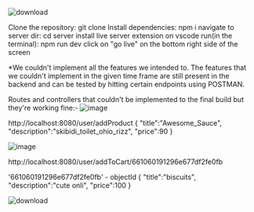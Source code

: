 ![download](https://github.com/Ormon-huehuehue/GreenPlate-hackathon-15-hours-/assets/120156766/cc4afed9-b109-4cc8-9f57-c93da74a73dd)

Clone the repository: git clone 
Install dependencies: npm i
navigate to server dir: cd server
install live server extension on vscode
run(in the terminal): npm run dev
click on "go live" on the bottom right side of the screen

*We couldn't implement all the features we intended to.
The features that we couldn't implement in the given time frame are still present in the backend and can be tested by hitting certain endpoints using POSTMAN.


Routes and controllers that couldn't be implemented to the final build but they're working fine:-
![image](https://github.com/Ormon-huehuehue/GreenPlate-hackathon-15-hours-/assets/120156766/035e3720-8687-4e98-a72f-6b0b7835377b)

http://localhost:8080/user/addProduct
{
    "title":"Awesome_Sauce",
    "description":"skibidi_toilet_ohio_rizz",
    "price":90
}


![image](https://github.com/Ormon-huehuehue/GreenPlate-hackathon-15-hours-/assets/120156766/7926296f-4506-49fa-97c2-c863429168fc)

http://localhost:8080/user/addToCart/661060191296e677df2fe0fb

'661060191296e677df2fe0fb' - objectId
{
    "title":"biscuits",
    "description":"cute onli",
    "price":100
}


![download](https://github.com/Ormon-huehuehue/GreenPlate-hackathon-15-hours-/assets/120156766/4199582d-ffa2-4775-9deb-7326e19fb290)



